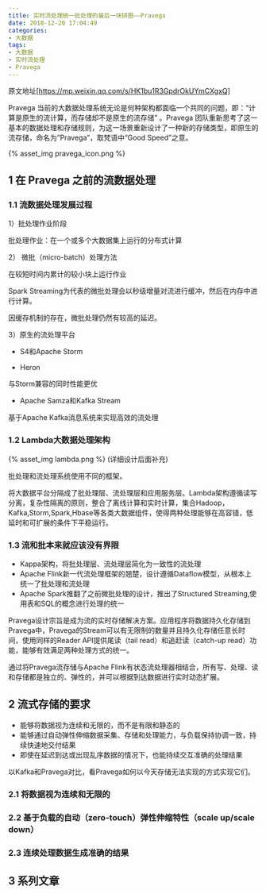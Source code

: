 ```yaml
---
title: 实时流处理统一批处理的最后一块拼图——Pravega
date: 2018-12-20 17:04:49
categories:
- 大数据
tags:
- 大数据
- 实时流处理
- Pravega
---
```

原文地址[https://mp.weixin.qq.com/s/HK1bu1R3GpdrOkUYmCXgxQ]

Pravega 
当前的大数据处理系统无论是何种架构都面临一个共同的问题，即：“计算是原生的流计算，而存储却不是原生的流存储” 。Pravega 团队重新思考了这一基本的数据处理和存储规则，为这一场景重新设计了一种新的存储类型，即原生的流存储，命名为”Pravega”，取梵语中“Good Speed”之意。

{% asset_img pravega_icon.png  %}

## 1 在 Pravega 之前的流数据处理

### 1.1 流数据处理发展过程

1）批处理作业阶段

批处理作业：在一个或多个大数据集上运行的分布式计算

2） 微批（micro-batch）处理方法

在较短时间内累计的较小块上运行作业

Spark Streaming为代表的微批处理会以秒级增量对流进行缓冲，然后在内存中进行计算。

因缓存机制的存在，微批处理仍然有较高的延迟。


3）原生的流处理平台

* S4和Apache Storm

* Heron

与Storm兼容的同时性能更优

* Apache Samza和Kafka Stream

基于Apache Kafka消息系统来实现高效的流处理

### 1.2 Lambda大数据处理架构

{% asset_img lambda.png  %}
(详细设计后面补充)

批处理和流处理系统使用不同的框架。

将大数据平台分隔成了批处理层、流处理层和应用服务层。Lambda架构遵循读写分离，复杂性隔离的原则，整合了离线计算和实时计算，集合Hadoop，Kafka,Storm,Spark,Hbase等各类大数据组件，使得两种处理能够在高容错，低延时和可扩展的条件下平稳运行。

### 1.3 流和批本来就应该没有界限

* Kappa架构，将批处理层、流处理层简化为一致性的流处理
* Apache Flink新一代流处理框架的翘楚，设计遵循Dataflow模型，从根本上统一了批处理和流处理
* Apache Spark推翻了之前微批处理的设计，推出了Structured Streaming,使用表和SQL的概念进行处理的统一

Pravega设计宗旨是成为流的实时存储解决方案。应用程序将数据持久化存储到Pravega中，Pravega的Stream可以有无限制的数量并且持久化存储任意长时间，使用同样的Reader API提供尾读（tail read）和追赶读（catch-up read）功能，能够有效满足两种处理方式的统一。

通过将Pravega流存储与Apache Flink有状态流处理器相结合，所有写、处理、读和存储都是独立的、弹性的，并可以根据到达数据进行实时动态扩展。


## 2 流式存储的要求

* 能够将数据视为连续和无限的，而不是有限和静态的
* 能够通过自动弹性伸缩数据采集、存储和处理能力，与负载保持协调一致，持续快速地交付结果
* 即使在延迟到达或出现乱序数据的情况下，也能持续交互准确的处理结果

以Kafka和Pravega对比，看Pravega如何以今天存储无法实现的方式实现它们。

### 2.1 将数据视为连续和无限的

### 2.2 基于负载的自动（zero-touch）弹性伸缩特性（scale up/scale down）

### 2.3 连续处理数据生成准确的结果


## 3 系列文章















